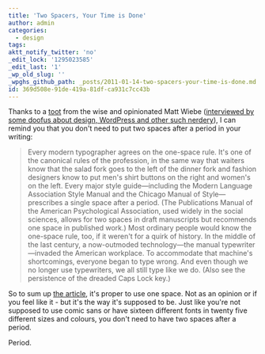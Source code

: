 ```yaml
---
title: 'Two Spacers, Your Time is Done'
author: admin
categories:
  - design
tags: 
aktt_notify_twitter: 'no'
_edit_lock: '1295023585'
_edit_last: '1'
_wp_old_slug: ''
_wpghs_github_path: _posts/2011-01-14-two-spacers-your-time-is-done.md
id: 369d508e-91de-419a-81df-ca931c7cc43b
---
```

<p>Thanks to a <a href="https://twitter.com/mattwiebe/status/25955180524605441">toot</a> from the wise and opinionated Matt Wiebe (<a href="http://ssktn.com/podcasts/welcometotheinternet/003-welcome-to-the-internet-matt-wiebe/">interviewed by some doofus about design, WordPress and other such nerdery</a>), I can remind you that you don't need to put two spaces after a period in your writing:</p>
<blockquote><p>Every modern typographer agrees on the one-space rule. It's one of the canonical rules of the profession, in the same way that waiters know that the salad fork goes to the left of the dinner fork and fashion designers know to put men's shirt buttons on the right and women's on the left. Every major style guide—including the Modern Language Association Style Manual and the Chicago Manual of Style—prescribes a single space after a period. (The Publications Manual of the American Psychological Association, used widely in the social sciences, allows for two spaces in draft manuscripts but recommends one space in published work.) Most ordinary people would know the one-space rule, too, if it weren't for a quirk of history. In the middle of the last century, a now-outmoded technology—the manual typewriter—invaded the American workplace. To accommodate that machine's shortcomings, everyone began to type wrong. And even though we no longer use typewriters, we all still type like we do. (Also see the persistence of the dreaded Caps Lock key.)</p></blockquote>
<p>So to sum up <a href="http://www.slate.com/id/2281146/pagenum/all/">the article</a>, it's proper to use one space. Not as an opinion or if you feel like it - but it's the way it's supposed to be.  Just like you're not supposed to use comic sans or have sixteen different fonts in twenty five different sizes and colours, you don't need to have two spaces after a period.</p>
<p>Period.</p>
